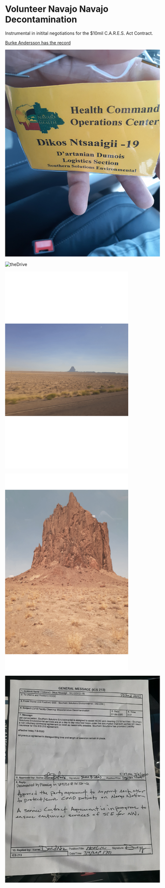 # Volunteer Navajo Navajo Decontamination 

Instrumental in initital negotiations for the $10mil C.A.R.E.S. Act Contract.

[Burke Andersson has the record](http://burkefornevada.com/)

![relPATHcheck](../../_assets/navajoxcerpts/20200701_124740.jpg)

<!--![](/storage/emulated/0/Documents/markor/actions/_assets/GIF/20200701102113.gif)-->

![theDrive](../../_assets/GIF/20200701102113.gif)

<!--![](/storage/emulated/0/Documents/markor/actions/_assets/GIF/20200820_210213.gif)-->

![Shots1](../../_assets/GIF/20200820_210213.gif)

<!--![](/storage/emulated/0/Documents/markor/actions/_assets/GIF/20200916_104036.gif)-->

![shots2](../../_assets/GIF/20200916_104036.gif)

![Volunteer'tract](../../_assets/navajoxcerpts/20200709_182447.jpg)
